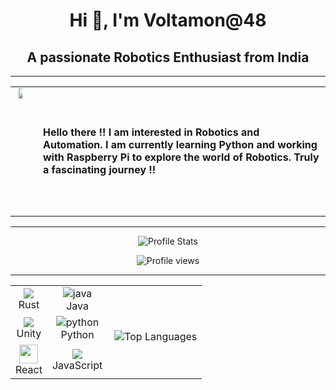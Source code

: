 <h1 align="center">Hi 👋, I'm Voltamon@48</h1>
<h2 align="center">A passionate Robotics Enthusiast from India</h2>
<hr>

<table align="center" style="border: none;">
  <tr>
    <td align="center" style="border: none;">
      <img src="https://user-images.githubusercontent.com/55389276/140866485-8fb1c876-9a8f-4d6a-98dc-08c4981eaf70.gif" 
           style="width: auto; height: auto; min-height: 200px; max-width: 40%;">
    </td>
    <td align="left" style="padding-left: 20px; border: none;">
      <strong>
        Hello there !! I am interested in Robotics and Automation. I am currently learning Python and working with Raspberry Pi to explore the world of Robotics. Truly a fascinating journey !!
      </strong>
    </td>
  </tr>
</table>

<hr>

<p align="center">
  <img src="https://github-readme-stats.vercel.app/api?username=Voltamon&show_icons=true&hide_border=false&text_color=641e16&icon_color=145a32&bg_color=eaecee&title_color=ee0bf5" alt="Profile Stats"/><br>
</p>
<p align="center">
  <img src="https://komarev.com/ghpvc/?username=Voltamon&label=Profile%20views&color=0e75b6&style=flat" alt="Profile views" />
</p>
<hr>

<table align="center">
    <tr align="center">
        <td align="center"><img src="[image]https://github.com/user-attachments/assets/3bd96c24-02b5-4b97-b58f-be9cd60b96c9"/><br>Rust</td>
        <td align="center"><img src="https://i.ibb.co/Z243jtW/java.png" alt="java" border="0"><br>Java</td>
        <td rowspan="3"><p><img align="right" src="https://github-readme-stats.vercel.app/api/top-langs?username=Voltamon&show_icons=true&locale=en&layout=compact" alt="Top Languages" /></p></td>
    </tr>
    <tr align="center">
        <td align="center"><img src="https://img.icons8.com/ios-filled/24/000000/unity.png"/><br>Unity</td>
        <td align="center"><img src="https://i.ibb.co/sqwPMvX/python.png" alt="python" border="0"><br>Python</td>
    </tr>
    <tr align="center">
        <td align="center"><img src="https://cdn4.iconfinder.com/data/icons/logos-3/600/React.js_logo-512.png" height="30"/><br>React</td>
        <td align="center"><img src="https://img.icons8.com/color/24/000000/javascript.png"/><br>JavaScript</td>
    </tr>
</table>
